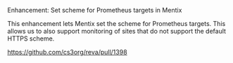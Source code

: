 Enhancement: Set scheme for Prometheus targets in Mentix

This enhancement lets Mentix set the scheme for Prometheus targets. This allows us to also support monitoring of sites that do not support the default HTTPS scheme.

https://github.com/cs3org/reva/pull/1398
